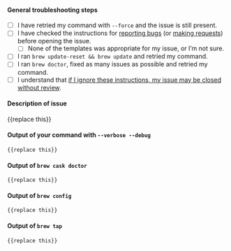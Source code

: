 #### General troubleshooting steps

- [ ] I have retried my command with `--force` and the issue is still present.
- [ ] I have checked the instructions for [reporting bugs](https://github.com/caskroom/homebrew-cask#reporting-bugs) (or [making requests](https://github.com/caskroom/homebrew-cask#requests)) before opening the issue.
  - [ ] None of the templates was appropriate for my issue, or I’m not sure.
- [ ] I ran `brew update-reset && brew update` and retried my command.
- [ ] I ran `brew doctor`, fixed as many issues as possible and retried my command.
- [ ] I understand that [if I ignore these instructions, my issue may be closed without review](https://github.com/caskroom/homebrew-cask/blob/master/doc/faq/closing_issues_without_review.md).

#### Description of issue

{{replace this}}

#### Output of your command with `--verbose --debug`

```
{{replace this}}
```

#### Output of `brew cask doctor`

```
{{replace this}}
```

#### Output of `brew config`

```
{{replace this}}
```

#### Output of `brew tap`

```
{{replace this}}
```
